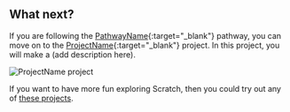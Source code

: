 ## What next?

If you are following the [PathwayName](https://projects.raspberrypi.org/en/raspberrypi/pathway-name){:target="_blank"}  pathway, you can move on to the [ProjectName](https://projects.raspberrypi.org/en/projects/project-name){:target="_blank"}  project. In this project, you will make a (add description here).

![ProjectName project](images/projectname-project.png)

If you want to have more fun exploring Scratch, then you could try out any of [these projects](https://projects.raspberrypi.org/en/projects?software%5B%5D=scratch&curriculum%5B%5D=%201).